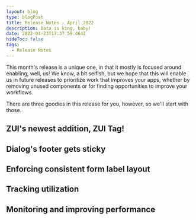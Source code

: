 ```yaml
---
layout: blog
type: blogPost
title: Release Notes - April 2022
description: Data is king, baby!
date: 2022-04-23T17:37:59.464Z
hideToc: false
tags:
  - Release Notes
---
```

This month's release is a unique one, in that it mostly is focused around enabling, well, us! We know, a bit selfish, but we hope that this will enable us in future releases to prioritize work that improves your apps, whether by removing unused components or for finding opportunities to improve your workflows.

There are three goodies in this release for you, however, so we'll start with those.

## ZUI's newest addition, ZUI Tag!

## Dialog's footer gets sticky

## Enforcing consistent form label layout

## Tracking utilization

## Monitoring and improving performance
